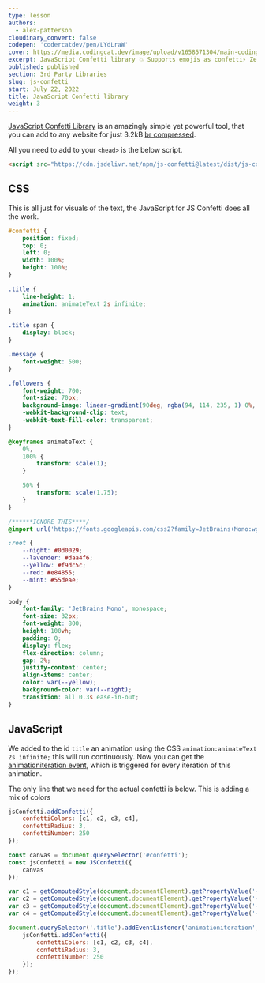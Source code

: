 ```yaml
---
type: lesson
authors:
  - alex-patterson
cloudinary_convert: false
codepen: 'codercatdev/pen/LYdLraW'
cover: https://media.codingcat.dev/image/upload/v1658571304/main-codingcatdev-photo/JS-confetti.png
excerpt: JavaScript Confetti library 💥 Supports emojis as confetti⚡️ Zero dependencies used🦄 Works without any config, yet configurable🛠 Has TypeScript typings🧩 Confetti speed adapts to user screen width.
published: published
section: 3rd Party Libraries
slug: js-confetti
start: July 22, 2022
title: JavaScript Confetti library
weight: 3
---
```


[JavaScript Confetti Library](https://www.npmjs.com/package/js-confetti) is an amazingly simple yet powerful tool, that you can add to any website for just 3.2kB [br compressed](https://en.wikipedia.org/wiki/Brotli).

All you need to add to your `<head>` is the below script.

```html
<script src="https://cdn.jsdelivr.net/npm/js-confetti@latest/dist/js-confetti.browser.js"></script>
```

## CSS

This is all just for visuals of the text, the JavaScript for JS Confetti does all the work.

```css
#confetti {
	position: fixed;
	top: 0;
	left: 0;
	width: 100%;
	height: 100%;
}

.title {
	line-height: 1;
	animation: animateText 2s infinite;
}

.title span {
	display: block;
}

.message {
	font-weight: 500;
}

.followers {
	font-weight: 700;
	font-size: 70px;
	background-image: linear-gradient(90deg, rgba(94, 114, 235, 1) 0%, #ff9190 56%, #fec195 100%);
	-webkit-background-clip: text;
	-webkit-text-fill-color: transparent;
}

@keyframes animateText {
	0%,
	100% {
		transform: scale(1);
	}

	50% {
		transform: scale(1.75);
	}
}

/******IGNORE THIS****/
@import url('https://fonts.googleapis.com/css2?family=JetBrains+Mono:wght@800&display=swap');

:root {
	--night: #0d0029;
	--lavender: #daa4f6;
	--yellow: #f9dc5c;
	--red: #e84855;
	--mint: #55deae;
}

body {
	font-family: 'JetBrains Mono', monospace;
	font-size: 32px;
	font-weight: 800;
	height: 100vh;
	padding: 0;
	display: flex;
	flex-direction: column;
	gap: 2%;
	justify-content: center;
	align-items: center;
	color: var(--yellow);
	background-color: var(--night);
	transition: all 0.3s ease-in-out;
}
```

## JavaScript

We added to the id `title` an animation using the CSS `animation:animateText 2s infinite;` this will run continuously. Now you can get the [animationiteration event](https://developer.mozilla.org/en-US/docs/Web/API/Element/animationiteration_event), which is triggered for every iteration of this animation.

The only line that we need for the actual confetti is below. This is adding a mix of colors

```jsx
jsConfetti.addConfetti({
	confettiColors: [c1, c2, c3, c4],
	confettiRadius: 3,
	confettiNumber: 250
});
```

```jsx
const canvas = document.querySelector('#confetti');
const jsConfetti = new JSConfetti({
	canvas
});

var c1 = getComputedStyle(document.documentElement).getPropertyValue('--lavender');
var c2 = getComputedStyle(document.documentElement).getPropertyValue('--yellow');
var c3 = getComputedStyle(document.documentElement).getPropertyValue('--red');
var c4 = getComputedStyle(document.documentElement).getPropertyValue('--mint');

document.querySelector('.title').addEventListener('animationiteration', () => {
	jsConfetti.addConfetti({
		confettiColors: [c1, c2, c3, c4],
		confettiRadius: 3,
		confettiNumber: 250
	});
});
```

